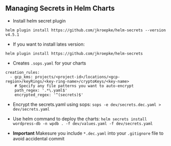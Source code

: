 
## Managing Secrets in Helm Charts
- Install helm secret plugin
```
helm plugin install https://github.com/jkroepke/helm-secrets --version v4.5.1
```

- If you want to install lates version:
```
helm plugin install https://github.com/jkroepke/helm-secrets
```

- Creates `.sops.yaml` for your charts
```
creation_rules:
  - gcp_kms: projects/<project-id>/locations/<gcp-region>/keyRings/<key-ring-name>/cryptoKeys/<key-name>
    # Specify any file patterns you want to auto-encrypt
    path_regex: '.*\.yaml$'
    encrypted_regex: '^(secrets)$'
```

- Encrypt the secrets.yaml using sops:
`sops -e dev/secrets.dec.yaml > dev/secrets.yaml`

- Use helm command to deploy the charts:
`helm secrets install wordpress-db -n wpdb . -f dev/values.yaml -f dev/secrets.yaml`

- **Important** Makesure you include `*.dec.yaml` into your `.gitignore` file to avoid accidental commit
